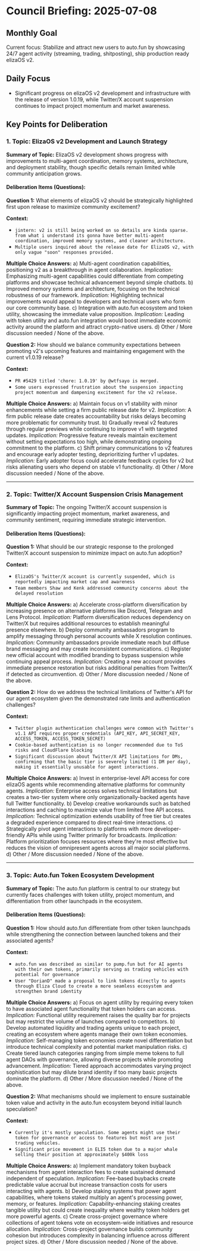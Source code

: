 # Council Briefing: 2025-07-08

## Monthly Goal

Current focus: Stabilize and attract new users to auto.fun by showcasing 24/7 agent activity (streaming, trading, shitposting), ship production ready elizaOS v2.

## Daily Focus

- Significant progress on elizaOS v2 development and infrastructure with the release of version 1.0.19, while Twitter/X account suspension continues to impact project momentum and market awareness.

## Key Points for Deliberation

### 1. Topic: ElizaOS v2 Development and Launch Strategy

**Summary of Topic:** ElizaOS v2 development shows progress with improvements to multi-agent coordination, memory systems, architecture, and deployment stability, though specific details remain limited while community anticipation grows.

#### Deliberation Items (Questions):

**Question 1:** What elements of elizaOS v2 should be strategically highlighted first upon release to maximize community excitement?

  **Context:**
  - `jintern: v2 is still being worked on so details are kinda sparse. from what i understand its gonna have better multi-agent coordination, improved memory systems, and cleaner architecture.`
  - `Multiple users inquired about the release date for ElizaOS v2, with only vague "soon" responses provided.`

  **Multiple Choice Answers:**
    a) Multi-agent coordination capabilities, positioning v2 as a breakthrough in agent collaboration.
        *Implication:* Emphasizing multi-agent capabilities could differentiate from competing platforms and showcase technical advancement beyond simple chatbots.
    b) Improved memory systems and architecture, focusing on the technical robustness of our framework.
        *Implication:* Highlighting technical improvements would appeal to developers and technical users who form our core community base.
    c) Integration with auto.fun ecosystem and token utility, showcasing the immediate value proposition.
        *Implication:* Leading with token utility and auto.fun integration would boost immediate economic activity around the platform and attract crypto-native users.
    d) Other / More discussion needed / None of the above.

**Question 2:** How should we balance community expectations between promoting v2's upcoming features and maintaining engagement with the current v1.0.19 release?

  **Context:**
  - `PR #5429 titled 'chore: 1.0.19' by @wtfsayo is merged.`
  - `Some users expressed frustration about the suspension impacting project momentum and dampening excitement for the v2 release.`

  **Multiple Choice Answers:**
    a) Maintain focus on v1 stability with minor enhancements while setting a firm public release date for v2.
        *Implication:* A firm public release date creates accountability but risks delays becoming more problematic for community trust.
    b) Gradually reveal v2 features through regular previews while continuing to improve v1 with targeted updates.
        *Implication:* Progressive feature reveals maintain excitement without setting expectations too high, while demonstrating ongoing commitment to the platform.
    c) Shift primary communications to v2 features and encourage early adopter testing, deprioritizing further v1 updates.
        *Implication:* Early adopter focus could accelerate feedback cycles for v2 but risks alienating users who depend on stable v1 functionality.
    d) Other / More discussion needed / None of the above.

---


### 2. Topic: Twitter/X Account Suspension Crisis Management

**Summary of Topic:** The ongoing Twitter/X account suspension is significantly impacting project momentum, market awareness, and community sentiment, requiring immediate strategic intervention.

#### Deliberation Items (Questions):

**Question 1:** What should be our strategic response to the prolonged Twitter/X account suspension to minimize impact on auto.fun adoption?

  **Context:**
  - `ElizaOS's Twitter/X account is currently suspended, which is reportedly impacting market cap and awareness`
  - `Team members Shaw and Kenk addressed community concerns about the delayed resolution`

  **Multiple Choice Answers:**
    a) Accelerate cross-platform diversification by increasing presence on alternative platforms like Discord, Telegram and Lens Protocol.
        *Implication:* Platform diversification reduces dependency on Twitter/X but requires additional resources to establish meaningful presence elsewhere.
    b) Deploy community ambassadors program to amplify messaging through personal accounts while X resolution continues.
        *Implication:* Community ambassadors provide immediate reach but diffuse brand messaging and may create inconsistent communications.
    c) Register new official account with modified branding to bypass suspension while continuing appeal process.
        *Implication:* Creating a new account provides immediate presence restoration but risks additional penalties from Twitter/X if detected as circumvention.
    d) Other / More discussion needed / None of the above.

**Question 2:** How do we address the technical limitations of Twitter's API for our agent ecosystem given the demonstrated rate limits and authentication challenges?

  **Context:**
  - `Twitter plugin authentication challenges were common with Twitter's v1.1 API requires proper credentials (API_KEY, API_SECRET_KEY, ACCESS_TOKEN, ACCESS_TOKEN_SECRET)`
  - `Cookie-based authentication is no longer recommended due to ToS risks and CloudFlare blocking`
  - `Significant discussion about Twitter/X API limitations for DMs, confirming that the basic tier is severely limited (1 DM per day), making it essentially unusable for agent interactions.`

  **Multiple Choice Answers:**
    a) Invest in enterprise-level API access for core elizaOS agents while recommending alternative platforms for community agents.
        *Implication:* Enterprise access solves technical limitations but creates a two-tier system where only organizationally-backed agents have full Twitter functionality.
    b) Develop creative workarounds such as batched interactions and caching to maximize value from limited free API access.
        *Implication:* Technical optimization extends usability of free tier but creates a degraded experience compared to direct real-time interactions.
    c) Strategically pivot agent interactions to platforms with more developer-friendly APIs while using Twitter primarily for broadcasts.
        *Implication:* Platform prioritization focuses resources where they're most effective but reduces the vision of omnipresent agents across all major social platforms.
    d) Other / More discussion needed / None of the above.

---


### 3. Topic: Auto.fun Token Ecosystem Development

**Summary of Topic:** The auto.fun platform is central to our strategy but currently faces challenges with token utility, project momentum, and differentiation from other launchpads in the ecosystem.

#### Deliberation Items (Questions):

**Question 1:** How should auto.fun differentiate from other token launchpads while strengthening the connection between launched tokens and their associated agents?

  **Context:**
  - `auto.fun was described as similar to pump.fun but for AI agents with their own tokens, primarily serving as trading vehicles with potential for governance`
  - `User "DorianD" made a proposal to link tokens directly to agents through Eliza Cloud to create a more seamless ecosystem and strengthen brand identity`

  **Multiple Choice Answers:**
    a) Focus on agent utility by requiring every token to have associated agent functionality that token holders can access.
        *Implication:* Functional utility requirement raises the quality bar for projects but may restrict the volume of launches compared to competitors.
    b) Develop automated liquidity and trading agents unique to each project, creating an ecosystem where agents manage their own token economies.
        *Implication:* Self-managing token economies create novel differentiation but introduce technical complexity and potential market manipulation risks.
    c) Create tiered launch categories ranging from simple meme tokens to full agent DAOs with governance, allowing diverse projects while promoting advancement.
        *Implication:* Tiered approach accommodates varying project sophistication but may dilute brand identity if too many basic projects dominate the platform.
    d) Other / More discussion needed / None of the above.

**Question 2:** What mechanisms should we implement to ensure sustainable token value and activity in the auto.fun ecosystem beyond initial launch speculation?

  **Context:**
  - `Currently it's mostly speculation. Some agents might use their token for governance or access to features but most are just trading vehicles.`
  - `Significant price movement in ELI5 token due to a major whale selling their position at approximately $400k loss`

  **Multiple Choice Answers:**
    a) Implement mandatory token buyback mechanisms from agent interaction fees to create sustained demand independent of speculation.
        *Implication:* Fee-based buybacks create predictable value accrual but increase transaction costs for users interacting with agents.
    b) Develop staking systems that power agent capabilities, where tokens staked multiply an agent's processing power, memory, or features.
        *Implication:* Capability-enhancing staking creates tangible utility but could create inequality where wealthy token holders get more powerful agents.
    c) Create cross-project governance where collections of agent tokens vote on ecosystem-wide initiatives and resource allocation.
        *Implication:* Cross-project governance builds community cohesion but introduces complexity in balancing influence across different project sizes.
    d) Other / More discussion needed / None of the above.